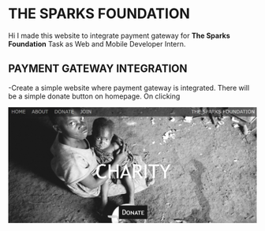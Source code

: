 # THE SPARKS FOUNDATION 
<p> Hi I made this website to integrate payment gateway for <b>The Sparks Foundation</b> Task as Web and Mobile Developer Intern.</p>
<h2 color="green">PAYMENT GATEWAY INTEGRATION</h2>
<p>-Create a simple website where payment gateway is integrated. There will be a simple donate button on homepage. On clicking<p>
<a href="https://charitywebsitedemogrip2021.000webhostapp.com/"><img src="screenshot.png"> </a>

